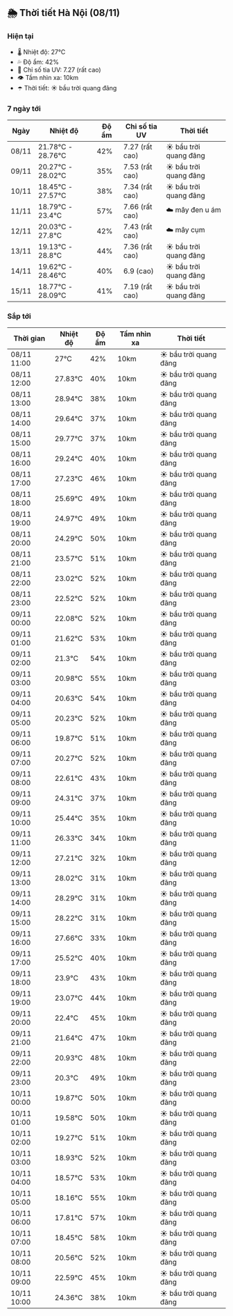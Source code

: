 ## 🌦️ Thời tiết Hà Nội (08/11)

### Hiện tại

- 🌡️ Nhiệt độ: 27℃
- 💦 Độ ẩm: 42%
- 🌟 Chỉ số tia UV: 7.27 (rất cao)
- 👁️ Tầm nhìn xa: 10km
- ☂️ Thời tiết: ☀️ bầu trời quang đãng

### 7 ngày tới

| Ngày | Nhiệt độ | Độ ẩm | Chỉ số tia UV | Thời tiết |
| --- | --- | --- | --- | --- |
| 08/11 | 21.78℃ - 28.76℃ | 42% | 7.27 (rất cao) | ☀️ bầu trời quang đãng |
| 09/11 | 20.27℃ - 28.02℃ | 35% | 7.53 (rất cao) | ☀️ bầu trời quang đãng |
| 10/11 | 18.45℃ - 27.57℃ | 38% | 7.34 (rất cao) | ☀️ bầu trời quang đãng |
| 11/11 | 18.79℃ - 23.4℃ | 57% | 7.66 (rất cao) | ☁️ mây đen u ám |
| 12/11 | 20.03℃ - 27.8℃ | 42% | 7.43 (rất cao) | ☁️ mây cụm |
| 13/11 | 19.13℃ - 28.8℃ | 44% | 7.36 (rất cao) | ☀️ bầu trời quang đãng |
| 14/11 | 19.62℃ - 28.46℃ | 40% | 6.9 (cao) | ☀️ bầu trời quang đãng |
| 15/11 | 18.77℃ - 28.09℃ | 41% | 7.19 (rất cao) | ☀️ bầu trời quang đãng |

### Sắp tới

| Thời gian | Nhiệt độ | Độ ẩm | Tầm nhìn xa | Thời tiết |
| --- | --- | --- | --- | --- |
| 08/11 11:00 | 27℃ | 42% | 10km | ☀️ bầu trời quang đãng |
| 08/11 12:00 | 27.83℃ | 40% | 10km | ☀️ bầu trời quang đãng |
| 08/11 13:00 | 28.94℃ | 38% | 10km | ☀️ bầu trời quang đãng |
| 08/11 14:00 | 29.64℃ | 37% | 10km | ☀️ bầu trời quang đãng |
| 08/11 15:00 | 29.77℃ | 37% | 10km | ☀️ bầu trời quang đãng |
| 08/11 16:00 | 29.24℃ | 40% | 10km | ☀️ bầu trời quang đãng |
| 08/11 17:00 | 27.23℃ | 46% | 10km | ☀️ bầu trời quang đãng |
| 08/11 18:00 | 25.69℃ | 49% | 10km | ☀️ bầu trời quang đãng |
| 08/11 19:00 | 24.97℃ | 49% | 10km | ☀️ bầu trời quang đãng |
| 08/11 20:00 | 24.29℃ | 50% | 10km | ☀️ bầu trời quang đãng |
| 08/11 21:00 | 23.57℃ | 51% | 10km | ☀️ bầu trời quang đãng |
| 08/11 22:00 | 23.02℃ | 52% | 10km | ☀️ bầu trời quang đãng |
| 08/11 23:00 | 22.52℃ | 52% | 10km | ☀️ bầu trời quang đãng |
| 09/11 00:00 | 22.08℃ | 52% | 10km | ☀️ bầu trời quang đãng |
| 09/11 01:00 | 21.62℃ | 53% | 10km | ☀️ bầu trời quang đãng |
| 09/11 02:00 | 21.3℃ | 54% | 10km | ☀️ bầu trời quang đãng |
| 09/11 03:00 | 20.98℃ | 55% | 10km | ☀️ bầu trời quang đãng |
| 09/11 04:00 | 20.63℃ | 54% | 10km | ☀️ bầu trời quang đãng |
| 09/11 05:00 | 20.23℃ | 52% | 10km | ☀️ bầu trời quang đãng |
| 09/11 06:00 | 19.87℃ | 51% | 10km | ☀️ bầu trời quang đãng |
| 09/11 07:00 | 20.27℃ | 52% | 10km | ☀️ bầu trời quang đãng |
| 09/11 08:00 | 22.61℃ | 43% | 10km | ☀️ bầu trời quang đãng |
| 09/11 09:00 | 24.31℃ | 37% | 10km | ☀️ bầu trời quang đãng |
| 09/11 10:00 | 25.44℃ | 35% | 10km | ☀️ bầu trời quang đãng |
| 09/11 11:00 | 26.33℃ | 34% | 10km | ☀️ bầu trời quang đãng |
| 09/11 12:00 | 27.21℃ | 32% | 10km | ☀️ bầu trời quang đãng |
| 09/11 13:00 | 28.02℃ | 31% | 10km | ☀️ bầu trời quang đãng |
| 09/11 14:00 | 28.29℃ | 31% | 10km | ☀️ bầu trời quang đãng |
| 09/11 15:00 | 28.22℃ | 31% | 10km | ☀️ bầu trời quang đãng |
| 09/11 16:00 | 27.66℃ | 33% | 10km | ☀️ bầu trời quang đãng |
| 09/11 17:00 | 25.52℃ | 40% | 10km | ☀️ bầu trời quang đãng |
| 09/11 18:00 | 23.9℃ | 43% | 10km | ☀️ bầu trời quang đãng |
| 09/11 19:00 | 23.07℃ | 44% | 10km | ☀️ bầu trời quang đãng |
| 09/11 20:00 | 22.4℃ | 45% | 10km | ☀️ bầu trời quang đãng |
| 09/11 21:00 | 21.64℃ | 47% | 10km | ☀️ bầu trời quang đãng |
| 09/11 22:00 | 20.93℃ | 48% | 10km | ☀️ bầu trời quang đãng |
| 09/11 23:00 | 20.3℃ | 49% | 10km | ☀️ bầu trời quang đãng |
| 10/11 00:00 | 19.87℃ | 50% | 10km | ☀️ bầu trời quang đãng |
| 10/11 01:00 | 19.58℃ | 50% | 10km | ☀️ bầu trời quang đãng |
| 10/11 02:00 | 19.27℃ | 51% | 10km | ☀️ bầu trời quang đãng |
| 10/11 03:00 | 18.93℃ | 52% | 10km | ☀️ bầu trời quang đãng |
| 10/11 04:00 | 18.57℃ | 53% | 10km | ☀️ bầu trời quang đãng |
| 10/11 05:00 | 18.16℃ | 55% | 10km | ☀️ bầu trời quang đãng |
| 10/11 06:00 | 17.81℃ | 57% | 10km | ☀️ bầu trời quang đãng |
| 10/11 07:00 | 18.45℃ | 58% | 10km | ☀️ bầu trời quang đãng |
| 10/11 08:00 | 20.56℃ | 52% | 10km | ☀️ bầu trời quang đãng |
| 10/11 09:00 | 22.59℃ | 45% | 10km | ☀️ bầu trời quang đãng |
| 10/11 10:00 | 24.36℃ | 38% | 10km | ☀️ bầu trời quang đãng |

